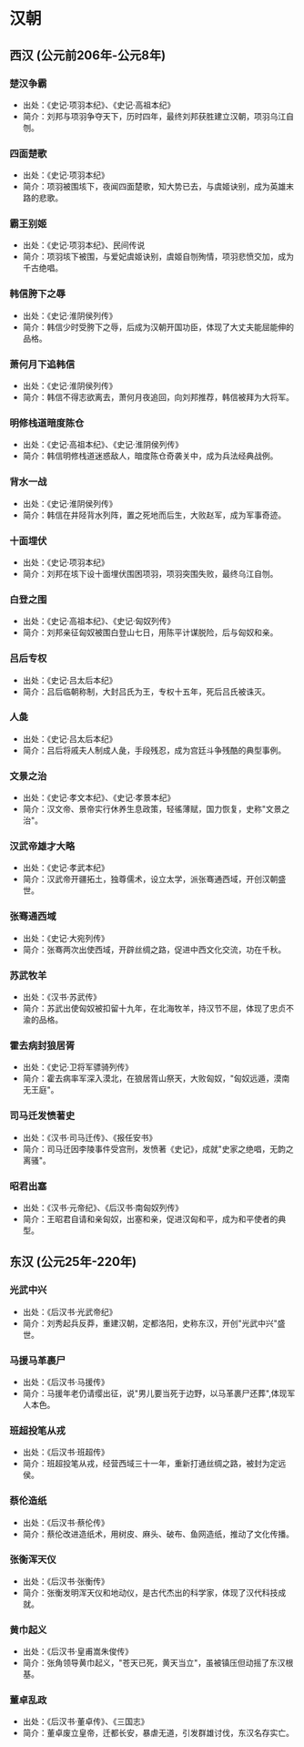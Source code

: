 # 汉朝

## 西汉 (公元前206年-公元8年)

### 楚汉争霸
- 出处：《史记·项羽本纪》、《史记·高祖本纪》
- 简介：刘邦与项羽争夺天下，历时四年，最终刘邦获胜建立汉朝，项羽乌江自刎。

### 四面楚歌
- 出处：《史记·项羽本纪》
- 简介：项羽被围垓下，夜闻四面楚歌，知大势已去，与虞姬诀别，成为英雄末路的悲歌。

### 霸王别姬
- 出处：《史记·项羽本纪》、民间传说
- 简介：项羽垓下被围，与爱妃虞姬诀别，虞姬自刎殉情，项羽悲愤交加，成为千古绝唱。

### 韩信胯下之辱
- 出处：《史记·淮阴侯列传》
- 简介：韩信少时受胯下之辱，后成为汉朝开国功臣，体现了大丈夫能屈能伸的品格。

### 萧何月下追韩信
- 出处：《史记·淮阴侯列传》
- 简介：韩信不得志欲离去，萧何月夜追回，向刘邦推荐，韩信被拜为大将军。

### 明修栈道暗度陈仓
- 出处：《史记·高祖本纪》、《史记·淮阴侯列传》
- 简介：韩信明修栈道迷惑敌人，暗度陈仓奇袭关中，成为兵法经典战例。

### 背水一战
- 出处：《史记·淮阴侯列传》
- 简介：韩信在井陉背水列阵，置之死地而后生，大败赵军，成为军事奇迹。

### 十面埋伏
- 出处：《史记·项羽本纪》
- 简介：刘邦在垓下设十面埋伏围困项羽，项羽突围失败，最终乌江自刎。

### 白登之围
- 出处：《史记·高祖本纪》、《史记·匈奴列传》
- 简介：刘邦亲征匈奴被围白登山七日，用陈平计谋脱险，后与匈奴和亲。

### 吕后专权
- 出处：《史记·吕太后本纪》
- 简介：吕后临朝称制，大封吕氏为王，专权十五年，死后吕氏被诛灭。

### 人彘
- 出处：《史记·吕太后本纪》
- 简介：吕后将戚夫人制成人彘，手段残忍，成为宫廷斗争残酷的典型事例。

### 文景之治
- 出处：《史记·孝文本纪》、《史记·孝景本纪》
- 简介：汉文帝、景帝实行休养生息政策，轻徭薄赋，国力恢复，史称"文景之治"。

### 汉武帝雄才大略
- 出处：《史记·孝武本纪》
- 简介：汉武帝开疆拓土，独尊儒术，设立太学，派张骞通西域，开创汉朝盛世。

### 张骞通西域
- 出处：《史记·大宛列传》
- 简介：张骞两次出使西域，开辟丝绸之路，促进中西文化交流，功在千秋。

### 苏武牧羊
- 出处：《汉书·苏武传》
- 简介：苏武出使匈奴被扣留十九年，在北海牧羊，持汉节不屈，体现了忠贞不渝的品格。

### 霍去病封狼居胥
- 出处：《史记·卫将军骠骑列传》
- 简介：霍去病率军深入漠北，在狼居胥山祭天，大败匈奴，"匈奴远遁，漠南无王庭"。

### 司马迁发愤著史
- 出处：《汉书·司马迁传》、《报任安书》
- 简介：司马迁因李陵事件受宫刑，发愤著《史记》，成就"史家之绝唱，无韵之离骚"。

### 昭君出塞
- 出处：《汉书·元帝纪》、《后汉书·南匈奴列传》
- 简介：王昭君自请和亲匈奴，出塞和亲，促进汉匈和平，成为和平使者的典型。

## 东汉 (公元25年-220年)

### 光武中兴
- 出处：《后汉书·光武帝纪》
- 简介：刘秀起兵反莽，重建汉朝，定都洛阳，史称东汉，开创"光武中兴"盛世。

### 马援马革裹尸
- 出处：《后汉书·马援传》
- 简介：马援年老仍请缨出征，说"男儿要当死于边野，以马革裹尸还葬",体现军人本色。

### 班超投笔从戎
- 出处：《后汉书·班超传》
- 简介：班超投笔从戎，经营西域三十一年，重新打通丝绸之路，被封为定远侯。

### 蔡伦造纸
- 出处：《后汉书·蔡伦传》
- 简介：蔡伦改进造纸术，用树皮、麻头、破布、鱼网造纸，推动了文化传播。

### 张衡浑天仪
- 出处：《后汉书·张衡传》
- 简介：张衡发明浑天仪和地动仪，是古代杰出的科学家，体现了汉代科技成就。

### 黄巾起义
- 出处：《后汉书·皇甫嵩朱俊传》
- 简介：张角领导黄巾起义，"苍天已死，黄天当立"，虽被镇压但动摇了东汉根基。

### 董卓乱政
- 出处：《后汉书·董卓传》、《三国志》
- 简介：董卓废立皇帝，迁都长安，暴虐无道，引发群雄讨伐，东汉名存实亡。